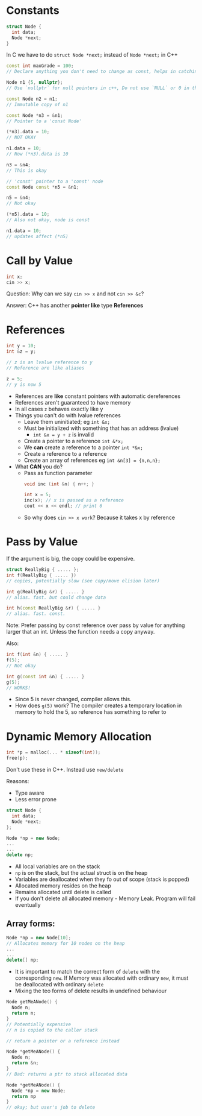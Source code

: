 # Constants

```c++
struct Node {
  int data;
  Node *next;
}
```

In C we have to do `struct Node *next;` instead of `Node *next;` in C++

```c++
const int maxGrade = 100;
// Declare anything you don't need to change as const, helps in catching errors

Node n1 {5, nullptr};
// Use `nullptr` for null pointers in c++, Do not use `NULL` or 0 in this class!

const Node n2 = n1;
// Immutable copy of n1

const Node *n3 = &n1;
// Pointer to a 'const Node'

(*n3).data = 10;
// NOT OKAY

n1.data = 10;
// Now (*n3).data is 10

n3 = &n4;
// This is okay

// 'const' pointer to a 'const' node
const Node const *n5 = &n1;

n5 = &n4;
// Not okay

(*n5).data = 10;
// Also not okay, node is const

n1.data = 10;
// updates affect (*n5)
```

# Call by Value

```c++
int x;
cin >> x;
```

Question: Why can we say `cin >> x` and not `cin >> &c`?

Answer: C++ has another **pointer like** type **References**

# References

```c++
int y = 10;
int &z = y;

// z is an lvalue reference to y
// Reference are like aliases

z = 5;
// y is now 5
```

- References are **like** constant pointers with automatic dereferences
- References aren't guaranteed to have memory
- In all cases `z` behaves exactly like y
- Things you can't do with lvalue references
  - Leave them uninitiated; eg `int &x;`
  - Must be initialized with something that has an address (lvalue)
    - `int &x = y + z` is invalid
  - Create a pointer to a reference `int &*x;`
  - We **can** create a reference to a pointer `int *&x;`
  - Create a reference to a reference
  - Create an array of references eg `int &n[3] = {n,n,n};`
- What **CAN** you do?
  - Pass as function parameter
    ```c++
    void inc (int &n) { n++; }
    
    int x = 5;
    inc(x); // x is passed as a reference
    cout << x << endl; // print 6
    ```
  - So why does `cin >> x work`? Because it takes x by reference

# Pass by Value

If the argument is big, the copy could be expensive.

```c++
struct ReallyBig { ..... };
int f(ReallyBig { ..... })
// copies, potentially slow (see copy/move elision later)

int g(ReallyBig &r) { ..... }
// alias. fast. but could change data

int h(const ReallyBig &r) { ..... }
// alias. fast. const.
```

Note: Prefer passing by const reference over pass by value for anything larger that an int. Unless the function needs a copy anyway.

Also:

```c++
int f(int &n) { ..... }
f(5);
// Not okay

int g(const int &n) { ..... }
g(5);
// WORKS!
```

- Since 5 is never changed, compiler allows this.
- How does `g(5)` work? The compiler creates a temporary location in memory to hold the 5, so reference has something to refer to

# Dynamic Memory Allocation

```c
int *p = malloc(... * sizeof(int));
free(p);
```

Don't use these in C++. Instead use `new/delete`

Reasons:
- Type aware
- Less error prone

```c++
struct Node {
  int data;
  Node *next;
};

Node *np = new Node;
...
...
delete np;
```

- All local variables are on the stack
- `np` is on the stack, but the actual struct is on the heap
- Variables are deallocated when they fo out of scope (stack is popped)
- Allocated memory resides on the heap
- Remains allocated until delete is called
- If you don't delete all allocated memory - Memory Leak. Program will fail eventually

## Array forms:

```c++
Node *np = new Node[10]; 
// Allocates memory for 10 nodes on the heap
...
...
delete[] np;
```

- It is important to match the correct form of `delete` with the corresponding `new`. If Memory was allocated with ordinary `new`, it must be deallocated with ordinary `delete`
- Mixing the teo forms of delete results in undefined behaviour

```c++
Node getMeANode() {
  Node n;
  return n;
}
// Potentially expensive
// n is copied to the caller stack

// return a pointer or a reference instead

Node *getMeANode() {
  Node n;
  return &n;
}
// Bad: returns a ptr to stack allocated data

Node *getMeANode() {
  Node *np = new Node;
  return np
}
// okay; but user's job to delete
```
